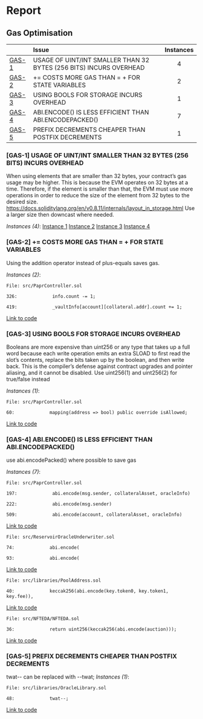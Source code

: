 # Report

## Gas Optimisation

| |Issue|Instances|
|-|:-|:-:|
| [GAS-1](#GAS-1) | USAGE OF UINT/INT SMALLER THAN 32 BYTES (256 BITS) INCURS OVERHEAD | 4 |
| [GAS-2](#GAS-2) | <X> += <Y> COSTS MORE GAS THAN <X> = <X> + <Y> FOR STATE VARIABLES | 2 |
| [GAS-3](#GAS-3) | USING BOOLS FOR STORAGE INCURS OVERHEAD | 1 |
| [GAS-4](#GAS-4) | ABI.ENCODE() IS LESS EFFICIENT THAN ABI.ENCODEPACKED() | 7 |
| [GAS-5](#GAS-5) | PREFIX DECREMENTS CHEAPER THAN POSTFIX DECREMENTS | 1 |

###  [GAS-1] USAGE OF UINT/INT SMALLER THAN 32 BYTES (256 BITS) INCURS OVERHEAD
When using elements that are smaller than 32 bytes, your contract’s gas usage may be higher. This is because the EVM operates on 32 bytes at a time. Therefore, if the element is smaller than that, the EVM must use more operations in order to reduce the size of the element from 32 bytes to the desired size.
https://docs.soliditylang.org/en/v0.8.11/internals/layout_in_storage.html
Use a larger size then downcast where needed.

*Instances (4)*:
[Instance 1](https://github.com/with-backed/papr/blob/9528f2711ff0c1522076b9f93fba13f88d5bd5e6/src/interfaces/IPaprController.sol#L37)
[Instance 2](https://github.com/with-backed/papr/blob/9528f2711ff0c1522076b9f93fba13f88d5bd5e6/src/interfaces/IPaprController.sol#L59)
[Instance 3](https://github.com/with-backed/papr/blob/9528f2711ff0c1522076b9f93fba13f88d5bd5e6/src/libraries/PoolAddress.sol#L14)
[Instance 4](https://github.com/with-backed/papr/blob/9528f2711ff0c1522076b9f93fba13f88d5bd5e6/src/NFTEDA/extensions/NFTEDAStarterIncentive.sol#L12)


###  [GAS-2] <X> += <Y> COSTS MORE GAS THAN <X> = <X> + <Y> FOR STATE VARIABLES
Using the addition operator instead of plus-equals saves gas.

*Instances (2)*:
```solidity
File: src/PaprController.sol

326:             info.count -= 1;

419:             _vaultInfo[account][collateral.addr].count += 1;

```
[Link to code](https://github.com/with-backed/papr/blob/9528f2711ff0c1522076b9f93fba13f88d5bd5e6/src/PaprController.sol#L326)

###  [GAS-3] USING BOOLS FOR STORAGE INCURS OVERHEAD
Booleans are more expensive than uint256 or any type that takes up a full word because each write operation emits an extra SLOAD to first read the slot’s contents, replace the bits taken up by the boolean, and then write back. This is the compiler’s defense against contract upgrades and pointer aliasing, and it cannot be disabled. Use uint256(1) and uint256(2) for true/false instead

*Instances (1)*:
```solidity
File: src/PaprController.sol

60:             mapping(address => bool) public override isAllowed;

```
[Link to code](https://github.com/with-backed/papr/blob/9528f2711ff0c1522076b9f93fba13f88d5bd5e6/src/PaprController.sol#60)

###  [GAS-4] ABI.ENCODE() IS LESS EFFICIENT THAN ABI.ENCODEPACKED()
use abi.encodePacked() where possible to save gas

*Instances (7)*:
```solidity
File: src/PaprController.sol

197:             abi.encode(msg.sender, collateralAsset, oracleInfo)

222:             abi.encode(msg.sender)

509:             abi.encode(account, collateralAsset, oracleInfo)
```
[Link to code](https://github.com/with-backed/papr/blob/9528f2711ff0c1522076b9f93fba13f88d5bd5e6/src/PaprController.sol#197)
```solidity
File: src/ReservoirOracleUnderwriter.sol

74:             abi.encode(

93:             abi.encode(

```
[Link to code](https://github.com/with-backed/papr/blob/9528f2711ff0c1522076b9f93fba13f88d5bd5e6/src/ReservoirOracleUnderwriter.sol#74)

```solidity
File: src/libraries/PoolAddress.sol

40:             keccak256(abi.encode(key.token0, key.token1, key.fee)),

```
[Link to code](https://github.com/with-backed/papr/blob/9528f2711ff0c1522076b9f93fba13f88d5bd5e6/src/libraries/PoolAddress.sol#40)

```solidity
File: src/NFTEDA/NFTEDA.sol

36:             return uint256(keccak256(abi.encode(auction)));

```
[Link to code](https://github.com/with-backed/papr/blob/9528f2711ff0c1522076b9f93fba13f88d5bd5e6/src/NFTEDA/NFTEDA.sol#36)

###  [GAS-5] PREFIX DECREMENTS CHEAPER THAN POSTFIX DECREMENTS
twat-- can be replaced with --twat;
*Instances (1)*:
```solidity
File: src/libraries/OracleLibrary.sol

48:             twat--;

```
[Link to code](https://github.com/with-backed/papr/blob/9528f2711ff0c1522076b9f93fba13f88d5bd5e6/src/libraries/OracleLibrary.sol#48)
